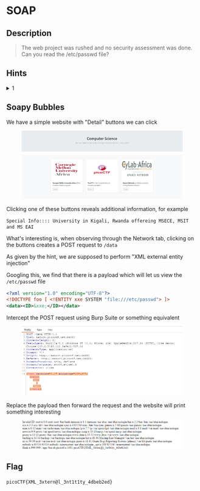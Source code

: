 # SOAP

## Description

> The web project was rushed and no security assessment was done. Can you read the /etc/passwd file?

## Hints

<details>

<summary>1</summary>

XML external entity Injection

</details>

## Soapy Bubbles

We have a simple website with "Detail" buttons we can click

<figure><img src="../../.gitbook/assets/image (31).png" alt=""><figcaption></figcaption></figure>

Clicking one of these buttons reveals additional information, for example

```
Special Info:::: University in Kigali, Rwanda offereing MSECE, MSIT and MS EAI
```

What's interesting is, when observing through the Network tab, clicking on the buttons creates a POST request to `/data`

As given by the hint, we are supposed to perform "XML external entity injection"

Googling this, we find that there is a payload which will let us view the `/etc/passwd` file

```xml
<?xml version="1.0" encoding="UTF-8"?>
<!DOCTYPE foo [ <!ENTITY xxe SYSTEM "file:///etc/passwd"> ]>
<data><ID>&xxe;</ID></data>
```

Intercept the POST request using Burp Suite or something equivalent

&#x20;

<figure><img src="../../.gitbook/assets/image (43).png" alt=""><figcaption></figcaption></figure>

Replace the payload then forward the request and the website will print something interesting

<figure><img src="../../.gitbook/assets/image (42).png" alt=""><figcaption></figcaption></figure>

## Flag

`picoCTF{XML_3xtern@l_3nt1t1ty_4dbeb2ed}`
